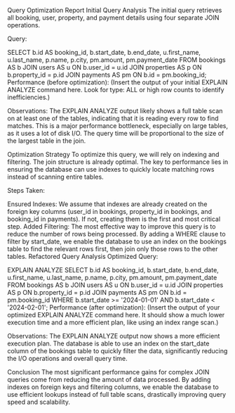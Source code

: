 Query Optimization Report
Initial Query Analysis
The initial query retrieves all booking, user, property, and payment details using four separate JOIN operations.

Query:

SELECT
    b.id AS booking_id,
    b.start_date,
    b.end_date,
    u.first_name,
    u.last_name,
    p.name,
    p.city,
    pm.amount,
    pm.payment_date
FROM
    bookings AS b
JOIN
    users AS u ON b.user_id = u.id
JOIN
    properties AS p ON b.property_id = p.id
JOIN
    payments AS pm ON b.id = pm.booking_id;
Performance (before optimization): (Insert the output of your initial EXPLAIN ANALYZE command here. Look for type: ALL or high row counts to identify inefficiencies.)

Observations: The EXPLAIN ANALYZE output likely shows a full table scan on at least one of the tables, indicating that it is reading every row to find matches. This is a major performance bottleneck, especially on large tables, as it uses a lot of disk I/O. The query time will be proportional to the size of the largest table in the join.

Optimization Strategy
To optimize this query, we will rely on indexing and filtering. The join structure is already optimal. The key to performance lies in ensuring the database can use indexes to quickly locate matching rows instead of scanning entire tables.

Steps Taken:

Ensured Indexes: We assume that indexes are already created on the foreign key columns (user_id in bookings, property_id in bookings, and booking_id in payments). If not, creating them is the first and most critical step.
Added Filtering: The most effective way to improve this query is to reduce the number of rows being processed. By adding a WHERE clause to filter by start_date, we enable the database to use an index on the bookings table to find the relevant rows first, then join only those rows to the other tables.
Refactored Query Analysis
Optimized Query:

EXPLAIN ANALYZE
SELECT
    b.id AS booking_id,
    b.start_date,
    b.end_date,
    u.first_name,
    u.last_name,
    p.name,
    p.city,
    pm.amount,
    pm.payment_date
FROM
    bookings AS b
JOIN
    users AS u ON b.user_id = u.id
JOIN
    properties AS p ON b.property_id = p.id
JOIN
    payments AS pm ON b.id = pm.booking_id
WHERE
    b.start_date >= '2024-01-01' AND b.start_date < '2024-02-01';
Performance (after optimization): (Insert the output of your optimized EXPLAIN ANALYZE command here. It should show a much lower execution time and a more efficient plan, like using an index range scan.)

Observations: The EXPLAIN ANALYZE output now shows a more efficient execution plan. The database is able to use an index on the start_date column of the bookings table to quickly filter the data, significantly reducing the I/O operations and overall query time.

Conclusion
The most significant performance gains for complex JOIN queries come from reducing the amount of data processed. By adding indexes on foreign keys and filtering columns, we enable the database to use efficient lookups instead of full table scans, drastically improving query speed and scalability.
